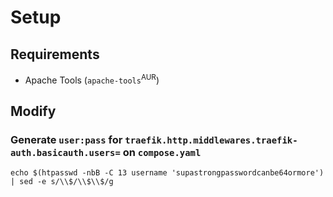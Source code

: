 # Setup
## Requirements
- Apache Tools (`apache-tools`<sup>AUR</sup>)

## Modify
### Generate `user:pass` for `traefik.http.middlewares.traefik-auth.basicauth.users=` on `compose.yaml`
```
echo $(htpasswd -nbB -C 13 username 'supastrongpasswordcanbe64ormore') | sed -e s/\\$/\\$\\$/g
```

